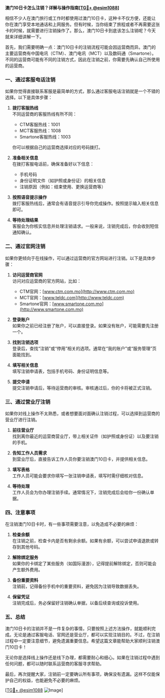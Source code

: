 **澳门10日卡怎么注销？详解与操作指南[[TG💪+ @esim1088](https://t.me/s/esim1088)]**

相信不少人在澳门旅行或工作时都使用过澳门10日卡，这种卡不仅方便，还能让你在澳门享受本地通话和上网服务。但有时候，当你结束了旅程或者不再需要这张卡的时候，就需要进行注销操作了。那么，澳门10日卡到底该怎么注销呢？今天就来详细讲解一下。

首先，我们需要明确一点：澳门10日卡的注销流程可能会因运营商而异。澳门的主要运营商有中国电讯（CTM）、澳门电讯（MCT）以及数码通（Smartone）。不同的运营商可能有不同的注销方式，因此在注销之前，你需要先确认自己所使用的运营商。

### **一、通过客服电话注销**

如果你觉得直接联系客服是最简单的方式，那么通过客服电话注销就是一个不错的选择。以下是具体步骤：

1. **拨打客服热线**  
   不同运营商的客服热线有所不同：
   - CTM客服热线：1001  
   - MCT客服热线：1008  
   - Smartone客服热线：1003  

   你可以根据自己的运营商选择对应的号码拨打。

2. **准备相关信息**  
   在拨打客服电话前，确保准备好以下信息：
   - 手机号码  
   - 身份证明文件（如护照或身份证）的相关信息  
   - 注销原因（例如：结束使用、更换运营商等）

3. **按照语音提示操作**  
   拨打客服热线后，通常会有语音提示引导你完成操作。按照提示输入相关信息即可。

4. **等待处理结果**  
   客服会为你核实信息并处理注销请求。一般来说，注销完成后，你会收到短信通知确认。

### **二、通过官网注销**

如果你更倾向于在线操作，可以通过运营商的官方网站进行注销。以下是具体步骤：

1. **访问运营商官网**  
   访问对应运营商的官方网站，比如：
   - CTM官网：[www.ctm.com.mo](http://www.ctm.com.mo)  
   - MCT官网：[www.teldc.com](http://www.teldc.com)  
   - Smartone官网：[www.smartone.com.mo](http://www.smartone.com.mo)

2. **登录账户**  
   如果你之前已经注册了账户，可以直接登录。如果没有账户，可能需要先注册一个。

3. **找到注销选项**  
   登录后，查找“注销”或“停用”相关的选项。通常在“我的账户”或“服务管理”页面能找到。

4. **填写相关信息**  
   填写注销申请表，包括手机号码、身份证明信息等。

5. **提交申请**  
   提交注销申请后，等待运营商的审核。审核通过后，你的卡将被正式注销。

### **三、通过营业厅注销**

如果你对线上操作不太熟悉，或者想要面对面确认注销过程，可以选择到运营商的营业厅进行注销。

1. **前往营业厅**  
   找到离你最近的运营商营业厅，带上相关证件（如护照或身份证）以及要注销的手机。

2. **告知工作人员需求**  
   到营业厅后，直接告诉工作人员你要注销澳门10日卡，并提供相关信息。

3. **填写表格**  
   工作人员可能会要求你填写一张注销申请表，填写时需仔细核对信息。

4. **等待处理**  
   工作人员会为你办理注销手续。通常情况下，注销完成后会给你一份确认单据。

### **四、注意事项**

在注销澳门10日卡时，有一些事项需要注意，以免造成不必要的麻烦：

1. **检查余额**  
   在注销之前，检查卡内是否有剩余余额。如果有余额，可以尝试申请退款或转存到其他号码。

2. **解除绑定服务**  
   如果你的卡绑定了某些服务（如国际漫游），记得提前解除绑定，否则可能会产生额外费用。

3. **备份重要资料**  
   注销前，记得备份手机中的重要资料，避免因为注销导致数据丢失。

4. **保留凭证**  
   注销完成后，务必保留好注销确认单据，以备后续查询或投诉使用。

### **五、总结**

澳门10日卡的注销并不是一件复杂的事情，只要按照上述方法操作，就能顺利完成。无论是通过客服电话、官网还是营业厅，都可以实现注销目的。不过，在注销过程中一定要注意细节，避免遗漏重要信息。希望这篇文章能帮助大家顺利注销澳门10日卡！

无论你是选择线上操作还是线下办理，都需要耐心和细心。如果在注销过程中遇到任何问题，都可以随时联系运营商的客服寻求帮助。

最后，再次提醒大家，注销前一定要确认所有事项，确保没有遗漏。这样不仅能保护自己的权益，也能避免不必要的麻烦。

[[TG💪+ @esim1088](https://t.me/s/esim1088) ![Image](https://i.postimg.cc/4NQfJmqS/Snipaste-2025-05-13-00-14-12.png)]